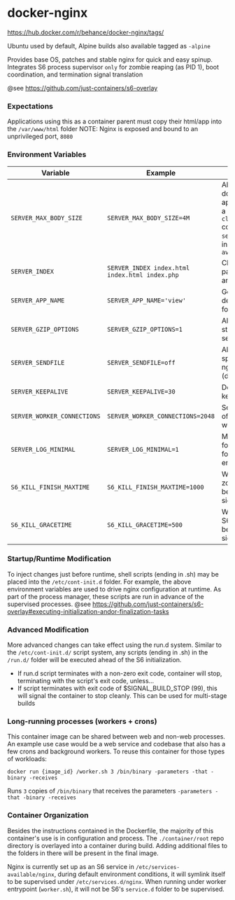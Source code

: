 # docker-nginx

https://hub.docker.com/r/behance/docker-nginx/tags/

Ubuntu used by default, Alpine builds also available tagged as `-alpine`


Provides base OS, patches and stable nginx for quick and easy spinup.
Integrates S6 process supervisor `only` for zombie reaping (as PID 1), boot coordination, and termination signal translation


@see https://github.com/just-containers/s6-overlay

### Expectations

Applications using this as a container parent must copy their html/app into the `/var/www/html` folder
NOTE: Nginx is exposed and bound to an unprivileged port, `8080`


### Environment Variables

Variable | Example | Description
--- | --- | ---
`SERVER_MAX_BODY_SIZE` | `SERVER_MAX_BODY_SIZE=4M` | Allows the downstream application to specify a non-default `client_max_body_size` configuration for the `server`-level directive in `/etc/nginx/sites-available/default`
`SERVER_INDEX` | `SERVER_INDEX index.html index.html index.php` | Changes the default pages to hit for folder and web roots
`SERVER_APP_NAME` | `SERVER_APP_NAME='view'` | Gets appended to the default logging format
`SERVER_GZIP_OPTIONS` | `SERVER_GZIP_OPTIONS=1` | Allows default set of static content to be served gzipped
`SERVER_SENDFILE` | `SERVER_SENDFILE=off` | Allows runtime to specify value of nginx's `sendfile` (default, on)
`SERVER_KEEPALIVE` | `SERVER_KEEPALIVE=30` | Define HTTP 1.1's keepalive timeout
`SERVER_WORKER_CONNECTIONS` | `SERVER_WORKER_CONNECTIONS=2048` | Sets up the number of connections for worker processes
`SERVER_LOG_MINIMAL` | `SERVER_LOG_MINIMAL=1` | Minimize the logging format, appropriate for development environments
`S6_KILL_FINISH_MAXTIME` | `S6_KILL_FINISH_MAXTIME=1000` | Wait time (in ms) for zombie reaping before sending a kill signal
`S6_KILL_GRACETIME` | `S6_KILL_GRACETIME=500` | Wait time (in ms) for S6 finish scripts before sending kill signal


### Startup/Runtime Modification

To inject changes just before runtime, shell scripts (ending in .sh) may be placed into the
`/etc/cont-init.d` folder. For example, the above environment variables are used to drive nginx configuration at runtime.
As part of the process manager, these scripts are run in advance of the supervised processes. @see https://github.com/just-containers/s6-overlay#executing-initialization-andor-finalization-tasks


### Advanced Modification

More advanced changes can take effect using the run.d system. Similar to the `/etc/cont-init.d/` script system, any scripts (ending in .sh) in the `/run.d/` folder will be executed ahead of the S6 initialization.

- If run.d script terminates with a non-zero exit code, container will stop, terminating with the script's exit code, unless...
- If script terminates with exit code of $SIGNAL_BUILD_STOP (99), this will signal the container to stop cleanly. This can be used for multi-stage builds


### Long-running processes (workers + crons)

This container image can be shared between web and non-web processes. An example use case would be
a web service and codebase that also has a few crons and background workers. To reuse this container for
those types of workloads:

`docker run {image_id} /worker.sh 3 /bin/binary -parameters -that -binary -receives`

Runs `3` copies of `/bin/binary` that receives the parameters `-parameters -that -binary -receives`


### Container Organization

Besides the instructions contained in the Dockerfile, the majority of this
container's use is in configuration and process. The `./container/root` repo directory is overlayed into a container during build. Adding additional files
to the folders in there will be present in the final image.

Nginx is currently set up as an S6 service in `/etc/services-available/nginx`, during default environment conditions, it will symlink itself to be supervised under `/etc/services.d/nginx`. When running under worker entrypoint (`worker.sh`), it will not be S6's `service.d` folder to be supervised.
